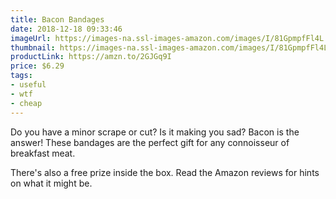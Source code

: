 ```yaml
---
title: Bacon Bandages
date: 2018-12-18 09:33:46
imageUrl: https://images-na.ssl-images-amazon.com/images/I/81GpmpfFl4L._SY679_.jpg
thumbnail: https://images-na.ssl-images-amazon.com/images/I/81GpmpfFl4L._SR600,315_.jpg
productLink: https://amzn.to/2GJGq9I
price: $6.29
tags:
- useful
- wtf
- cheap
---
```


Do you have a minor scrape or cut? Is it making you sad? Bacon is the answer! These bandages are the perfect gift for any connoisseur of breakfast meat.

There's also a free prize inside the box. Read the Amazon reviews for hints on what it might be.